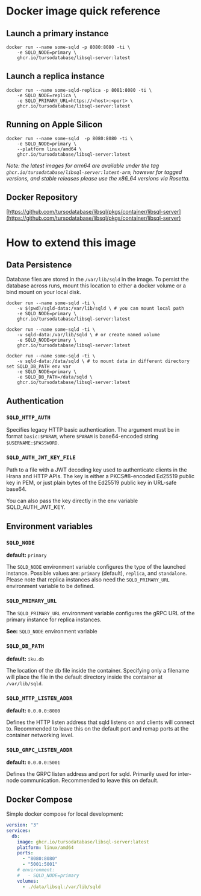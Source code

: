 <!-- markdownlint-disable MD025 -->

# Docker image quick reference

## Launch a primary instance

```console
docker run --name some-sqld -p 8080:8080 -ti \
    -e SQLD_NODE=primary \
    ghcr.io/tursodatabase/libsql-server:latest
```

## Launch a replica instance

```console
docker run --name some-sqld-replica -p 8081:8080 -ti \
    -e SQLD_NODE=replica \
    -e SQLD_PRIMARY_URL=https://<host>:<port> \
    ghcr.io/tursodatabase/libsql-server:latest
````

## Running on Apple Silicon

```console
docker run --name some-sqld  -p 8080:8080 -ti \
    -e SQLD_NODE=primary \
    --platform linux/amd64 \
    ghcr.io/tursodatabase/libsql-server:latest
```

_Note: the latest images for arm64 are available under the tag
`ghcr.io/tursodatabase/libsql-server:latest-arm`, however for tagged versions,
and stable releases please use the x86_64 versions via Rosetta._

## Docker Repository

[https://github.com/tursodatabase/libsql/pkgs/container/libsql-server](https://github.com/tursodatabase/libsql/pkgs/container/libsql-server)

# How to extend this image

## Data Persistence

Database files are stored in the `/var/lib/sqld` in the image. To persist the
database across runs, mount this location to either a docker volume or a bind
mount on your local disk.

```console
docker run --name some-sqld -ti \
    -v $(pwd)/sqld-data:/var/lib/sqld \ # you can mount local path
    -e SQLD_NODE=primary \
    ghcr.io/tursodatabase/libsql-server:latest

docker run --name some-sqld -ti \
    -v sqld-data:/var/lib/sqld \ # or create named volume
    -e SQLD_NODE=primary \
    ghcr.io/tursodatabase/libsql-server:latest

docker run --name some-sqld -ti \
    -v sqld-data:/data/sqld \ # to mount data in different directory set SQLD_DB_PATH env var
    -e SQLD_NODE=primary \
    -e SQLD_DB_PATH=/data/sqld \
    ghcr.io/tursodatabase/libsql-server:latest
```

## Authentication

### `SQLD_HTTP_AUTH`

Specifies legacy HTTP basic authentication. The argument must be in format `basic:$PARAM`,
where `$PARAM` is base64-encoded string `$USERNAME:$PASSWORD`.

### `SQLD_AUTH_JWT_KEY_FILE`

Path to a file with a JWT decoding key used to authenticate clients in the Hrana and HTTP
APIs. The key is either a PKCS#8-encoded Ed25519 public key in PEM, or just plain bytes of
the Ed25519 public key in URL-safe base64.

You can also pass the key directly in the env variable SQLD_AUTH_JWT_KEY.

## Environment variables

### `SQLD_NODE`

**default:** `primary`

The `SQLD_NODE` environment variable configures the type of the launched
instance. Possible values are: `primary` (default), `replica`, and `standalone`.
Please note that replica instances also need the `SQLD_PRIMARY_URL` environment
variable to be defined.

### `SQLD_PRIMARY_URL`

The `SQLD_PRIMARY_URL` environment variable configures the gRPC URL of the primary instance for replica instances.

**See:** `SQLD_NODE` environment variable

### `SQLD_DB_PATH`

**default:** `iku.db`

The location of the db file inside the container. Specifying only a filename
will place the file in the default directory inside the container at
`/var/lib/sqld`.

### `SQLD_HTTP_LISTEN_ADDR`

**default:** `0.0.0.0:8080`

Defines the HTTP listen address that sqld listens on and clients will connect
to. Recommended to leave this on the default port and remap ports at the
container networking level.

### `SQLD_GRPC_LISTEN_ADDR`

**default:** `0.0.0.0:5001`

Defines the GRPC listen address and port for sqld. Primarily used for
inter-node communication. Recommended to leave this on default.

## Docker Compose

Simple docker compose for local development:

```yaml
version: "3"
services:
  db:
    image: ghcr.io/tursodatabase/libsql-server:latest
    platform: linux/amd64
    ports:
      - "8080:8080"
      - "5001:5001"
    # environment:
    #   - SQLD_NODE=primary
    volumes:
      - ./data/libsql:/var/lib/sqld
```
